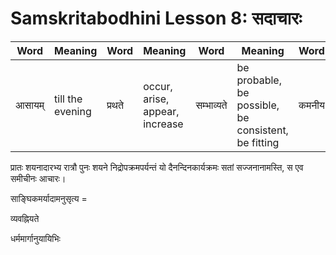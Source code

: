 # Samskritabodhini Lesson 8: सदाचारः


| Word | Meaning | Word | Meaning |  Word | Meaning | Word | Meaning |
| --- | --- | --- | --- | --- | --- | --- | --- | 
| आसायम् | till the evening | प्रथते | occur, arise, appear, increase | सम्भाव्यते | be probable, be possible, be consistent, be fitting | कमनीय | pleasing, beautiful, pretty | 


प्रातः शयनादारभ्य रात्रौ पुनः शयने  निद्रोपक्रमपर्यन्तं यो दैनन्दिनकार्यक्रमः सतां सज्जनानामस्ति, स एव समीचीनः आचारः।

साङ्घिकमर्यादामनुसृत्य =

व्यवह्नियते

धर्ममार्गानुयायिभिः 